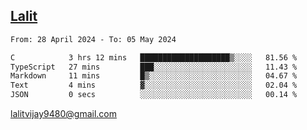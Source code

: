 ## [Lalit](https://lalit.sh)

<!--START_SECTION:waka-->

```txt
From: 28 April 2024 - To: 05 May 2024

C            3 hrs 12 mins   ████████████████████▒░░░░   81.56 %
TypeScript   27 mins         ███░░░░░░░░░░░░░░░░░░░░░░   11.43 %
Markdown     11 mins         █▒░░░░░░░░░░░░░░░░░░░░░░░   04.67 %
Text         4 mins          ▓░░░░░░░░░░░░░░░░░░░░░░░░   02.04 %
JSON         0 secs          ░░░░░░░░░░░░░░░░░░░░░░░░░   00.14 %
```

<!--END_SECTION:waka-->

lalitvijay9480@gmail.com
